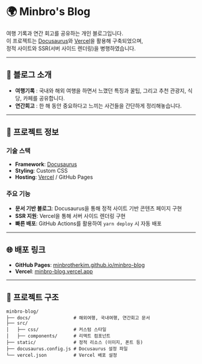 # 🌍 Minbro's Blog

여행 기록과 연간 회고를 공유하는 개인 블로그입니다.  
이 프로젝트는 [Docusaurus](https://docusaurus.io/)와 [Vercel](https://vercel.com/)을 활용해 구축되었으며,  
정적 사이트와 SSR(서버 사이드 렌더링)을 병행하였습니다.

---

## 📖 블로그 소개

- **여행기록** : 국내와 해외 여행을 하면서 느꼈던 특징과 꿀팁, 그리고 추천 관광지, 식당, 카페를 공유합니다.
- **연간회고** : 한 해 동안 중요하다고 느끼는 사건들을 간단하게 정리해놓습니다.

---

## 🚀 프로젝트 정보

### 기술 스택
- **Framework**: [Docusaurus](https://docusaurus.io/)
- **Styling**: Custom CSS
- **Hosting**: [Vercel](https://vercel.com/) / GitHub Pages

### 주요 기능
- **문서 기반 블로그**: Docusaurus을 통해 정적 사이트 기반 콘텐츠 페이지 구현
- **SSR 지원**: Vercel을 통해 서버 사이드 렌더링 구현
- **빠른 배포**: GitHub Actions를 활용하여 `yarn deploy` 시 자동 배포

---

## 🌐 배포 링크

- **GitHub Pages**: [minbrotherkim.github.io/minbro-blog](https://minbrotherkim.github.io/minbro-blog)
- **Vercel**: [minbro-blog.vercel.app](https://minbro-blog.vercel.app)

---

## 📂 프로젝트 구조

```plaintext
minbro-blog/
├── docs/                # 해외여행, 국내여행, 연간회고 문서
├── src/
│   ├── css/             # 커스텀 스타일
│   ├── components/      # 리액트 컴포넌트
├── static/              # 정적 리소스 (이미지, 폰트 등)
├── docusaurus.config.js # Docusaurus 설정 파일
└── vercel.json          # Vercel 배포 설정
